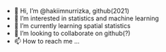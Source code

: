 - 👋 Hi, I’m @hakiimnurrizka, github(2021)
- 👀 I’m interested in statistics and machine learning
- 🌱 I’m currently learning spatial statistics
- 💞️ I’m looking to collaborate on github(?)
- 📫 How to reach me ...

<!---
hakiimnurrizka/hakiimnurrizka is a ✨ special ✨ repository because its `README.md` (this file) appears on your GitHub profile.
You can click the Preview link to take a look at your changes.
--->
